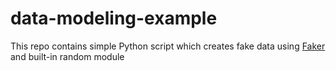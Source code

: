 # data-modeling-example


This repo contains simple Python script which creates fake data using [Faker](https://faker.readthedocs.io/en/master/) and built-in random module
